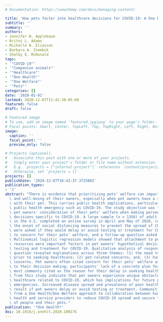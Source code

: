 ```yaml
---
# Documentation: https://wowchemy.com/docs/managing-content/

title: 'How pets factor into healthcare decisions for COVID-19: A One Health perspective'
subtitle: ''
summary: ''
authors:
- Jennifer W. Applebaum
- Britni L. Adams
- Michelle N. Eliasson
- Barbara A. Zsembik
- Shelby E. McDonald
tags:
- '"COVID-19"'
- '"Companion animals"'
- '"Healthcare"'
- '"One Health"'
- '"One Welfare"'
- '"Pets"'
categories: []
date: '2020-01-01'
lastmod: 2020-12-07T11:42:38-05:00
featured: false
draft: false

# Featured image
# To use, add an image named `featured.jpg/png` to your page's folder.
# Focal points: Smart, Center, TopLeft, Top, TopRight, Left, Right, BottomLeft, Bottom, BottomRight.
image:
  caption: ''
  focal_point: ''
  preview_only: false

# Projects (optional).
#   Associate this post with one or more of your projects.
#   Simply enter your project's folder or file name without extension.
#   E.g. `projects = ["internal-project"]` references `content/project/deep-learning/index.md`.
#   Otherwise, set `projects = []`.
projects: []
publishDate: '2020-12-07T16:42:37.372580Z'
publication_types:
- '2'
abstract: "There is evidence that prioritizing pets' welfare can impact the health\
  \ and well-being of their owners, especially when pet owners have a strong bond\
  \ with their pet. This carries public health implications, particularly in a global\
  \ public health emergency such as COVID-19. The study objective was to understand\
  \ pet owners' consideration of their pets' welfare when making personal healthcare\
  \ decisions specific to COVID-19. A large sample (n = 1356) of adult pet owners\
  \ in the U.S. completed an online survey in April and May of 2020, coinciding with\
  \ the onset of social distancing measures to prevent the spread of COVID-19. Respondents\
  \ were asked if they would delay or avoid testing or treatment for COVID-19 due\
  \ to concern for their pets' welfare, and a follow-up question asked them to elaborate.\
  \ Multinomial logistic regression models showed that attachment to pets and socioeconomic\
  \ resources were important factors in pet owners' hypothetical decisions regarding\
  \ testing and treatment for COVID-19. Qualitative analysis of responses to the follow-up\
  \ question revealed explanations across three themes: (1) the need to find pet accommodation\
  \ prior to seeking healthcare; (2) pet-related concerns; and, (3) human-related\
  \ concerns. Pet owners often cited concern for their pets' welfare as a factor contributing\
  \ to their decision making; participants' lack of a concrete plan for pet care was\
  \ most commonly cited as the reason for their delay in seeking healthcare. Results\
  \ from this study indicate that pet owners experience unique obstacles to accessing\
  \ healthcare related to COVID-19, which has implications for future public health\
  \ emergencies. Increased disease spread and prevalence of poor health outcomes could\
  \ result if pet owners delay or avoid testing or treatment. Communities can benefit\
  \ from a One Health/One Welfare approach to collaboration between human and animal\
  \ health and service providers to reduce COVID-19 spread and secure the well-being\
  \ of people and their pets."
publication: '*One Health*'
doi: 10.1016/j.onehlt.2020.100176
---
```

